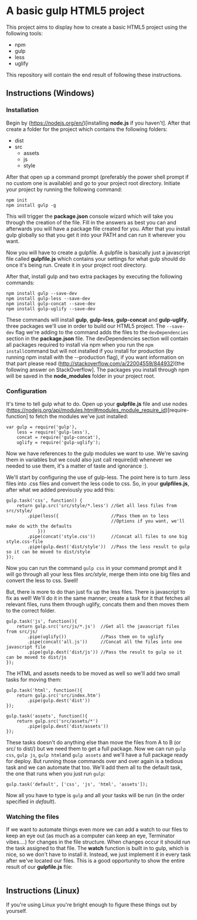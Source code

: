 # A basic gulp HTML5 project
This project aims to display how to create a basic HTML5 project using the following tools:
 * npm
 * gulp
 * less
 * uglify

This repository will contain the end result of following these instructions.

## Instructions (Windows)

### Installation
Begin by (https://nodejs.org/en/)[installing **node.js** if you haven't]. After that create a folder for the project which contains the following folders:
 - dist
 - src
 	- assets
 	- js
 	- style
  
After that open up a command prompt (preferably the power shell prompt if no custom one is available) and go to your project root directory. Initiate your project by running the following command:
```
npm init
npm install gulp -g 
```
This will trigger the **package.json** console wizard which will take you through the creation of the file. Fill in the answers as best you can and afterwards you will have a package file created for you.
After that you install gulp globally so that you get it into your PATH and can run it wherever you want.

Now you will have to create a gulpfile. A gulpfile is basically just a javascript file called **gulpfile.js** which contains your settings for what gulp should do once it's being run. Create it in your project root directory.


After that, install gulp and two extra packages by executing the following commands:
```
npm install gulp --save-dev
npm install gulp-less --save-dev
npm install gulp-concat --save-dev
npm install gulp-uglify --save-dev
```

These commands will install **gulp**, **gulp-less**, **gulp-concat** and **gulp-uglify**, three packages we'll use in order to build our HTML5 project. The `--save-dev` flag we're adding to the command adds the files to the `devDependencies` section in the **package.json** file. The devDependencies section will contain all packages required to install via npm when you run the `npm install`command but will not installed if you install for production (by running npm install with the --production flag), if you want information on that part please read (http://stackoverflow.com/a/22004559/844932)[the following answer on StackOverflow]. 
The packages you install through npm will be saved in the **node_modules** folder in your project root.


### Configuration
It's time to tell gulp what to do. Open up your **gulpfile.js** file and use nodes (https://nodejs.org/api/modules.html#modules_module_require_id)[require-function] to fetch the modules we've just installed:
```
var gulp = require('gulp'),
	less = require('gulp-less'),
	concat = require('gulp-concat'),
	uglify = require('gulp-uglify');
```
Now we have references to the gulp modules we want to use. We're saving them in variables but we could also just call require(id) whenever we needed to use them, it's a matter of taste and ignorance :).

We'll start by configuring the use of gulp-less. The point here is to turn .less files into .css files and convert the less code to css. So, in your **gulpfiles.js**, after what we added previously you add this:
```
gulp.task('css', function() {
	return gulp.src('src/style/*.less')	//Get all less files from src/style/
		.pipe(less({					//Pass them on to less
										//Options if you want, we'll make do with the defaults 
			}))
		.pipe(concat('style.css'))		//Concat all files to one big style.css-file
		.pipe(gulp.dest('dist/style'))	//Pass the less result to gulp so it can be moved to dist/style
});
```
Now you can run the command `gulp css` in your command prompt and it will go through all your less files *src/style*, merge them into one big files and convert the less to css. Swell!

But, there is more to do than just fix up the less files. There is javascript to fix as well! We'll do it in the same manner; create a task for it that fetches all relevant files, runs them through uglify, concats them and then moves them to the correct folder.
```
gulp.task('js', function(){
	return gulp.src('src/js/*.js')	//Get all the javascript files from src/js/
		.pipe(uglify())				//Pass them on to uglify
		.pipe(concat('all.js'))		//Concat all the files into one javascript file
		.pipe(gulp.dest('dist/js'))	//Pass the result to gulp so it can be moved to dist/js
});
``` 
The HTML and assets needs to be moved as well so we'll add two small tasks for moving them:

```
gulp.task('html', function(){
	return gulp.src('src/index.htm')
		.pipe(gulp.dest('dist'))
});

gulp.task('assets', function(){
	return gulp.src('src/assets/*')
		.pipe(gulp.dest('dist/assets'))
});
```

These tasks doesn't do anything else than move the files from A to B (or src/ to dist/) but we need them to get a full package. Now we can run ```gulp css```, ```gulp js```, ```gulp html```and ```gulp assets``` and we'll have a full package ready for deploy.
But running those commands over and over again is a tedious task and we can automate that too. We'll add them all to the default task, the one that runs when you just run ```gulp```:
```
gulp.task('default', ['css', 'js', 'html', 'assets']);
```

Now all you have to type is ```gulp``` and all your tasks will be run (in the order specified in *default*).

### Watching the files
If we want to automate things even more we can add a watch to our files to keep an eye out (as much as a computer can keep an eye, Terminator vibes....) for changes in the file structure. When changes occur it should run the task assigned to that file.
The **watch** function is built in to gulp, which is nice, so we don't have to install it. Instead, we just implement it in every task after we've located our files. This is a good opportunity to show the entire result of our **gulpfile.js** file:
```

```

## Instructions (Linux)
If you're using Linux you're bright enough to figure these things out by yourself.